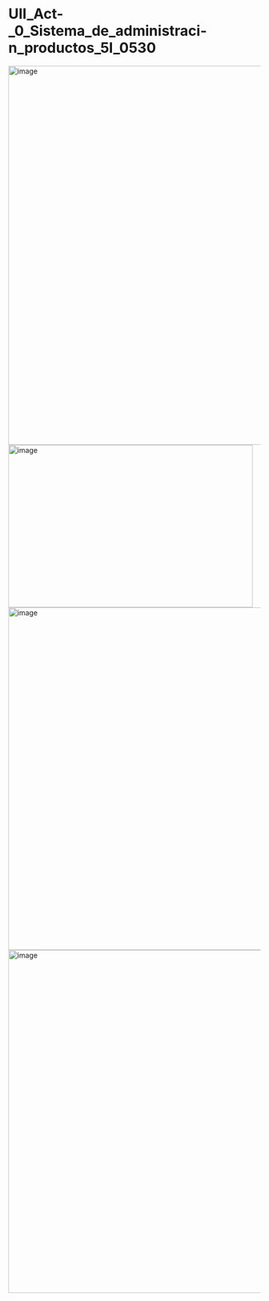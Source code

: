 # UII_Act-_0_Sistema_de_administraci-n_productos_5I_0530
<img width="1357" height="758" alt="image" src="https://github.com/user-attachments/assets/20dacdce-f6c7-4661-b2e5-533566f2aa69" />
<img width="488" height="325" alt="image" src="https://github.com/user-attachments/assets/2bcdda80-c893-4e09-847e-80cd0d0a96d9" />
<img width="747" height="685" alt="image" src="https://github.com/user-attachments/assets/6e515482-c982-4c40-a6c7-00a5c5e13f23" />
<img width="1340" height="686" alt="image" src="https://github.com/user-attachments/assets/b5a2c9ba-5d15-49af-a56b-513c81b24bf7" />

